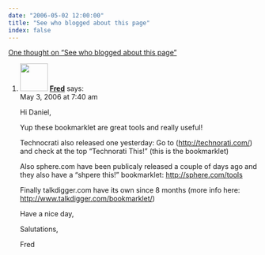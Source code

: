 ```yaml
---
date: "2006-05-02 12:00:00"
title: "See who blogged about this page"
index: false
---
```


[One thought on &ldquo;See who blogged about this page&rdquo;](/lemire/blog/2006/05-02-see-who-blogged-about-this-page)

<ol class="comment-list">
<li id="comment-4373" class="comment even thread-even depth-1">
<div class="comment-author vcard">
<img alt src="https://secure.gravatar.com/avatar/9782d95ba1892b26a8fb1c75fc88c725?s=56&#038;d=mm&#038;r=g" srcset="https://secure.gravatar.com/avatar/9782d95ba1892b26a8fb1c75fc88c725?s=112&#038;d=mm&#038;r=g 2x" class="avatar avatar-56 photo" height="56" width="56" decoding="async" /> <b class="fn"><a href="http://fgiasson.com/blog/" class="url" rel="ugc external nofollow">Fred</a></b> <span class="says">says:</span> </div>
<div class="comment-metadata"><time datetime="2006-05-03T07:40:08+00:00">May 3, 2006 at 7:40 am</time></a> </div>
<div class="comment-content">
<p>Hi Daniel,</p>
<p>Yup these bookmarklet are great tools and really useful!</p>
<p>Technocrati also released one yesterday: Go to (<a href="http://technorati.com/" rel="nofollow ugc">http://technorati.com/</a>) and check at the top &ldquo;Technorati This!&rdquo; (this is the bookmarklet)</p>
<p>Also sphere.com have been publicaly released a couple of days ago and they also have a &ldquo;shpere this!&rdquo; bookmarklet: <a href="http://sphere.com/tools" rel="nofollow ugc">http://sphere.com/tools</a></p>
<p>Finally talkdigger.com have its own since 8 months (more info here: <a href="http://www.talkdigger.com/bookmarklet/" rel="nofollow ugc">http://www.talkdigger.com/bookmarklet/</a>)</p>
<p>Have a nice day,</p>
<p>Salutations,</p>
<p>Fred</p>
</div>
</li>
</ol>
